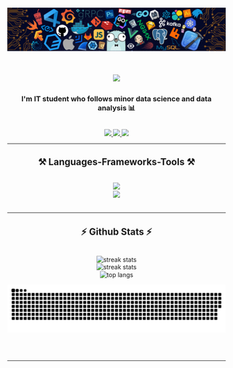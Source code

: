 ![](https://github.com/TomHuynhSG/TomHuynhSG/blob/main/assets/intro_header.png?raw=true)
<h1 align="center">
    <img src="https://readme-typing-svg.herokuapp.com/?font=Righteous&size=35&center=true&vCenter=true&width=500&height=70&duration=4000&lines=Hi+👋;+I'm+StephenLao!;" />
</h1>

<h3 align="center">I'm IT student who follows minor data science and data analysis 📊</h3>

<br/>

 
<div align="center"> 
  <a href="https://github.com/Stephenlao">
    <img src="https://img.shields.io/badge/-@Stephenlao24-%23181717?style=for-the-badge&logo=github" />
  </a>
  <a href="https://www.facebook.com/kobebryant.6011/" target="_blank">
    <img src="https://img.shields.io/badge/-@Stephenlao-%231DA1F2?style=for-the-badge&logo=facebook&logoColor=ffffff" target="_blank" />
  </a>
  <a href="https://www.instagram.com/stephenl_24/" target="_blank">
     <img src="https://img.shields.io/badge/-@Stephenl24-%23E1306C?style=for-the-badge&logo=instagram&logoColor=ffffff" target="_blank" />
  </a>
</div>

 <hr/>
 
<h2 align="center">⚒️ Languages-Frameworks-Tools ⚒️</h2>
<br/>
<div align="center">
    <img src="https://skillicons.dev/icons?i=python,cpp,java,mysql,postgres,vscode"/><br>
    <img src="https://skillicons.dev/icons?i=html,css,javascript,github,discord,idea"/><br>
</div>

<br/>
<hr/>


<h2 align="center">⚡ Github Stats ⚡</h2>
<br>
<div align=center>
    <img width=450 src="https://github-readme-stats.vercel.app/api?username=stephenlao&count_private=true&theme=react&border_radius=10" alt="streak stats"/>

</div>

<div align=center>
    <img width=450 src="https://github-readme-streak-stats-salesp07.vercel.app/?user=stephenlao&count_private=true&theme=react&border_radius=10" alt="streak stats"/>

</div>

<div align=center>
    <img width=380 align="center" src="https://github-readme-stats.vercel.app/api/top-langs/?username=stephenlao&hide=HTML&langs_count=8&layout=compact&theme=react&border_radius=10&size_weight=0.5&count_weight=0.5&exclude_repo=github-readme-stats" alt="top langs" />
</div>

<div align=center>
    
![snake gif](https://github.com/Stephenlao/Stephenlao/blob/output/github-snake-dark.svg)
</div>



<br/><br/>

<hr/>

<br/>





